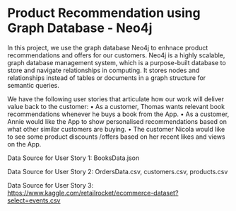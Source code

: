 # Product Recommendation using Graph Database - Neo4j

In this project, we use the graph database Neo4j to enhnace product recommendations and offers for our customers. Neo4j is a highly scalable, graph database management system, which is a purpose-built database to store and navigate relationships in computing. It stores nodes and relationships instead of tables or documents in a graph structure for semantic queries.


We have the following user stories that articulate how our work will deliver value back to the customer:
•	As a customer, Thomas wants relevant book recommendations whenever he buys a book from the App. 
•	As a customer, Annie would like the App to show personalised recommendations based on what other similar customers are buying. 
•	The customer Nicola would like to see some product discounts /offers based on her recent likes and views on the App.


Data Source for User Story 1: BooksData.json


Data Source for User Story 2: OrdersData.csv, customers.csv, products.csv


Data Source for User Story 3: https://www.kaggle.com/retailrocket/ecommerce-dataset?select=events.csv
